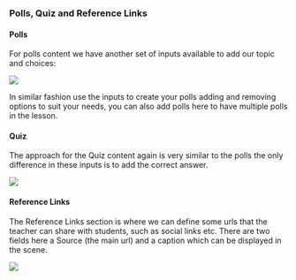 ### Polls, Quiz and Reference Links

#### Polls

For polls content we have another set of inputs available to add our topic and choices:

![](https://i.ibb.co/x3kqT9Q/Polls.png)

In similar fashion use the inputs to create your polls adding and removing options to suit your needs, you can also add
polls here to have multiple polls in the lesson.


#### Quiz

The approach for the Quiz content again is very similar to the polls the only difference in these inputs is to add the 
correct answer.

![](https://i.ibb.co/JQ2LNcz/Quiz.png)

#### Reference Links

The Reference Links section is where we can define some urls that the teacher can share with students, such as social
links etc. There are two fields here a Source (the main url) and a caption which can be displayed in the scene.

![](https://i.ibb.co/NL09K48/Links.png)
